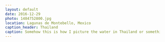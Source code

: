 ```yaml
---
layout: default
date: 2016-12-29
photo: 1484752800.jpg
location: Lagunas de Montebello, Mexico
caption_header: Thailand
caption: Somehow this is how I picture the water in Thailand or something, but it is 'sadly' just a lake in Mexico with bad weather :)
---
```

